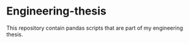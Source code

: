 # Engineering-thesis
This repository contain pandas scripts that are part of my engineering thesis.
